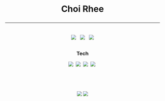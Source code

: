 <!-- 아이콘 넣기
<img src="https://img.shields.io/badge/문구-색?style=flat-square&logo=로고&logoColor=white"/>
문구는 알아서, 색이랑 로고 이름은 h0ttps://simpleicons.org/ 이 사이트에서 복사해서 쓰면 됨 -->

<h1 align='center'> Choi Rhee </p>

---

<p>
<a href="https://public.tableau.com/app/profile/.34638457"><img src="https://img.shields.io/badge/Tableau Public-E97627?style=flat-square&logo=Tableau&logoColor=white&link=https://public.tableau.com/app/profile/.34638457"/></a>&nbsp
<a href="https://rchoi-19-4-2.tistory.com/"><img src="https://img.shields.io/badge/Tech blog-181717?style=flat-square&logo=GitHub&logoColor=white&link=https://rchoi-19-4-2.tistory.com/"/></a>&nbsp
<img src="https://img.shields.io/badge/choiree@gmail.com-EA4335?style=flat-square&logo=Gmail&logoColor=white"/>
</p>


<h3 align = 'center'> Tech </p>

<p>
<img src="https://img.shields.io/badge/R-276DC3?style=flat-square&logo=R&logoColor=white"/></a>&nbsp
<img src="https://img.shields.io/badge/Python-3776AB?style=flat-square&logo=Python&logoColor=white"/></a>&nbsp
<img src="https://img.shields.io/badge/Tableau-E97627?style=flat-square&logo=Tableau&logoColor=white"/></a>&nbsp
<img src="https://img.shields.io/badge/Django-092E20?style=flat-square&logo=Django&logoColor=white"/></a>&nbsp
</p>

## 

</br></br>
<p align = 'center'>
<!-- https://github.com/anuraghazra/github-readme-stats/blob/master/themes/README.md --> <!-- 백준 랭크 표시 https://github.com/mazassumnida/mazassumnida -->
<img src="https://github-readme-stats.vercel.app/api?username=ChoiRhee&theme=vue&show_icons=true"> <img src="http://mazassumnida.wtf/api/v2/generate_badge?boj=rxhoi1942">
</p>
